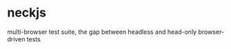 neckjs
======

multi-browser test suite, the gap between headless and head-only browser-driven tests
